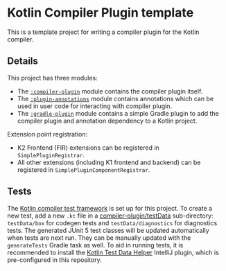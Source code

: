 # Kotlin Compiler Plugin template

This is a template project for writing a compiler plugin for the Kotlin compiler.

## Details

This project has three modules:
- The [`:compiler-plugin`](compiler-plugin/src) module contains the compiler plugin itself.
- The [`:plugin-annotations`](plugin-annotations/src/commonMain/kotlin) module contains annotations which can be used in
user code for interacting with compiler plugin.
- The [`:gradle-plugin`](gradle-plugin/src) module contains a simple Gradle plugin to add the compiler plugin and
annotation dependency to a Kotlin project. 

Extension point registration:
- K2 Frontend (FIR) extensions can be registered in `SimplePluginRegistrar`.
- All other extensions (including K1 frontend and backend) can be registered in `SimplePluginComponentRegistrar`.

## Tests

The [Kotlin compiler test framework][test-framework] is set up for this project.
To create a new test, add a new `.kt` file in a [compiler-plugin/testData](compiler-plugin/testData) sub-directory:
`testData/box` for codegen tests and `testData/diagnostics` for diagnostics tests.
The generated JUnit 5 test classes will be updated automatically when tests are next run.
They can be manually updated with the `generateTests` Gradle task as well.
To aid in running tests, it is recommended to install the [Kotlin Test Data Helper][test-plugin] IntelliJ plugin,
which is pre-configured in this repository.

[//]: # (Links)

[test-framework]: https://github.com/JetBrains/kotlin/blob/2.1.20/compiler/test-infrastructure/ReadMe.md
[test-plugin]: https://github.com/demiurg906/test-data-helper-plugin
